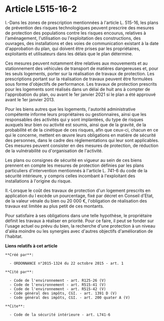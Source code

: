 # Article L515-16-2

I.-Dans les zones de prescription mentionnées à l'article L. 515-16, les plans de prévention des risques technologiques
peuvent prescrire des mesures de protection des populations contre les risques encourus, relatives à l'aménagement,
l'utilisation ou l'exploitation des constructions, des ouvrages, des installations et des voies de communication existant à
la date d'approbation du plan, qui doivent être prises par les propriétaires, exploitants et utilisateurs dans les délais que
le plan détermine. 

Ces mesures peuvent notamment être relatives aux mouvements et au stationnement des véhicules de transport de matières
dangereuses et, pour les seuls logements, porter sur la réalisation de travaux de protection. Les prescriptions portant sur
la réalisation de travaux peuvent être formulées sous forme d'objectifs de performance. Les travaux de protection prescrits
pour les logements sont réalisés dans un délai de huit ans à compter de l'approbation du plan, ou avant le 1er janvier 2021
si le plan a été approuvé avant le 1er janvier 2013. 

Pour les biens autres que les logements, l'autorité administrative compétente informe leurs propriétaires ou gestionnaires,
ainsi que les responsables des activités qui y sont implantées, du type de risques auxquels leur bien ou activité est soumis,
ainsi que de la gravité, de la probabilité et de la cinétique de ces risques, afin que ceux-ci, chacun en ce qui le concerne,
mettent en œuvre leurs obligations en matière de sécurité des personnes, dans le cadre des réglementations qui leur sont
applicables. Ces mesures peuvent consister en des mesures de protection, de réduction de la vulnérabilité ou d'organisation
de l'activité. 

Les plans ou consignes de sécurité en vigueur au sein de ces biens prennent en compte les mesures de protection définies par
les plans particuliers d'intervention mentionnés à l'article L. 741-6 du code de la sécurité intérieure, y compris celles
incombant à l'exploitant des installations à l'origine du risque. 

II.-Lorsque le coût des travaux de protection d'un logement prescrits en application du I excède un pourcentage, fixé par
décret en Conseil d'Etat, de la valeur vénale du bien ou 20 000 €, l'obligation de réalisation des travaux est limitée au
plus petit de ces montants. 

Pour satisfaire à ses obligations dans une telle hypothèse, le propriétaire définit les travaux à réaliser en priorité. Pour
ce faire, il peut se fonder sur l'usage actuel ou prévu du bien, la recherche d'une protection à un niveau d'aléa moindre ou
les synergies avec d'autres objectifs d'amélioration de l'habitat.

**Liens relatifs à cet article**

	**Créé par**:

	  - ORDONNANCE n°2015-1324 du 22 octobre 2015 - art. 1

	**Cité par**:

	  - Code de l'environnement - art. R125-26 (V)
	  - Code de l'environnement - art. R515-41 (V)
	  - Code de l'environnement - art. R515-42 (V)
	  - Code général des impôts, CGI. - art. 1391 D (V)
	  - Code général des impôts, CGI. - art. 200 quater A (V)

	**Cite**:

	  - Code de la sécurité intérieure - art. L741-6
